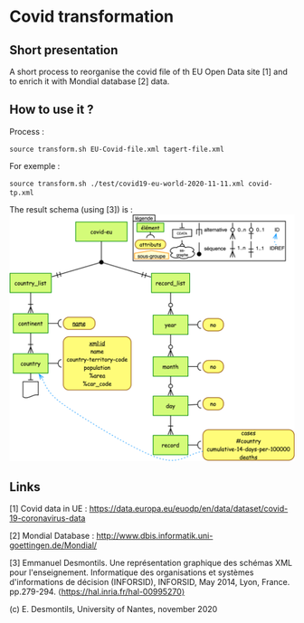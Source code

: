 # Covid transformation

## Short presentation

A short process to reorganise the covid file of th EU Open Data site [1] and to enrich it with Mondial database [2] data.


## How to use it ?

Process :
```
source transform.sh EU-Covid-file.xml tagert-file.xml
```

For exemple :

```
source transform.sh ./test/covid19-eu-world-2020-11-11.xml covid-tp.xml
```

The result schema (using [3]) is :
![](./covid.png)


## Links

[1] Covid data in UE : https://data.europa.eu/euodp/en/data/dataset/covid-19-coronavirus-data

[2] Mondial Database : http://www.dbis.informatik.uni-goettingen.de/Mondial/ 

[3] Emmanuel Desmontils. Une représentation graphique des schémas XML pour l'enseignement. Informatique des organisations et systèmes d'informations de décision (INFORSID), INFORSID, May 2014, Lyon, France. pp.279-294. ⟨https://hal.inria.fr/hal-00995270⟩

(c) E. Desmontils, University of Nantes, november 2020